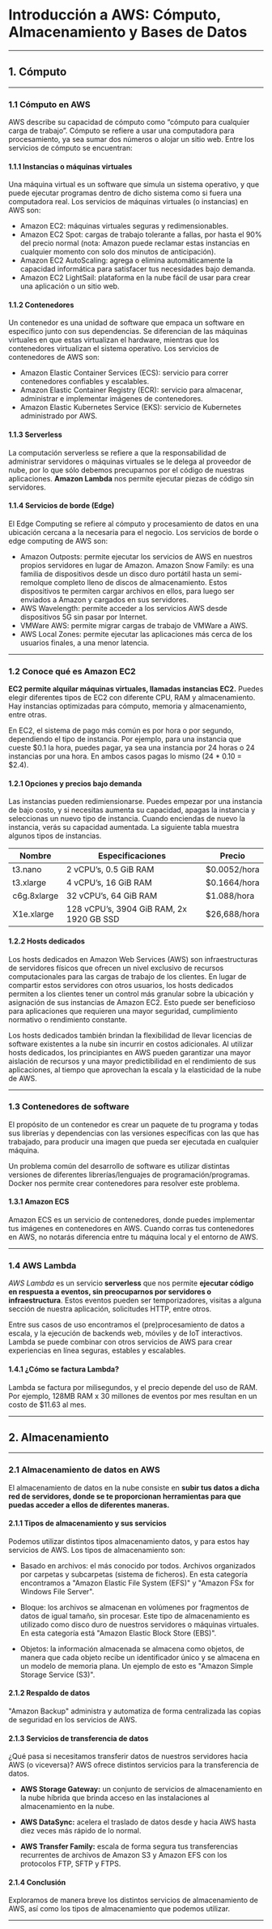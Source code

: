 # Introducción a AWS: Cómputo, Almacenamiento y Bases de Datos

---

## 1. Cómputo

---

### 1.1 Cómputo en AWS

AWS describe su capacidad de cómputo como “cómputo para cualquier carga de trabajo”. Cómputo se refiere a usar una computadora para procesamiento, ya sea sumar dos números o alojar un sitio web. Entre los servicios de cómputo se encuentran:

#### 1.1.1 Instancias o máquinas virtuales

Una máquina virtual es un software que simula un sistema operativo, y que puede ejecutar programas dentro de dicho sistema como si fuera una computadora real. Los servicios de máquinas virtuales (o instancias) en AWS son:

* Amazon EC2: máquinas virtuales seguras y redimensionables.
* Amazon EC2 Spot: cargas de trabajo tolerante a fallas, por hasta el 90% del precio normal (nota: Amazon puede reclamar estas instancias en cualquier momento con solo dos minutos de anticipación).
* Amazon EC2 AutoScaling: agrega o elimina automáticamente la capacidad informática para satisfacer tus necesidades bajo demanda.
* Amazon EC2 LightSail: plataforma en la nube fácil de usar para crear una aplicación o un sitio web.

#### 1.1.2 Contenedores

Un contenedor es una unidad de software que empaca un software en específico junto con sus dependencias. Se diferencian de las máquinas virtuales en que estas virtualizan el hardware, mientras que los contenedores virtualizan el sistema operativo. Los servicios de contenedores de AWS son:

* Amazon Elastic Container Services (ECS): servicio para correr contenedores confiables y escalables.
* Amazon Elastic Container Registry (ECR): servicio para almacenar, administrar e implementar imágenes de contenedores.
* Amazon Elastic Kubernetes Service (EKS): servicio de Kubernetes administrado por AWS.

#### 1.1.3 Serverless

La computación serverless se refiere a que la responsabilidad de administrar servidores o máquinas virtuales se le delega al proveedor de nube, por lo que sólo debemos precuparnos por el código de nuestras aplicaciones. **Amazon Lambda** nos permite ejecutar piezas de código sin servidores.

#### 1.1.4 Servicios de borde (Edge)

El Edge Computing se refiere al cómputo y procesamiento de datos en una ubicación cercana a la necesaria para el negocio. Los servicios de borde o edge computing de AWS son:

* Amazon Outposts: permite ejecutar los servicios de AWS en nuestros propios servidores en lugar de Amazon.
Amazon Snow Family: es una familia de dispositivos desde un disco duro portátil hasta un semi-remolque completo lleno de discos de almacenamiento. Estos dispositivos te permiten cargar archivos en ellos, para luego ser enviados a Amazon y cargados en sus servidores.
* AWS Wavelength: permite acceder a los servicios AWS desde dispositivos 5G sin pasar por Internet.
* VMWare AWS: permite migrar cargas de trabajo de VMWare a AWS.
* AWS Local Zones: permite ejecutar las aplicaciones más cerca de los usuarios finales, a una menor latencia.

---

### 1.2 Conoce qué es Amazon EC2

**EC2 permite alquilar máquinas virtuales, llamadas instancias EC2.** Puedes elegir diferentes tipos de EC2 con diferente CPU, RAM y almacenamiento. Hay instancias optimizadas para cómputo, memoria y almacenamiento, entre otras.

En EC2, el sistema de pago más común es por hora o por segundo, dependiendo el tipo de instancia. Por ejemplo, para una instancia que cueste $0.1 la hora, puedes pagar, ya sea una instancia por 24 horas o 24 instancias por una hora. En ambos casos pagas lo mismo (24 * 0.10 = $2.4).

#### 1.2.1 Opciones y precios bajo demanda

Las instancias pueden redimiensionarse. Puedes empezar por una instancia de bajo costo, y si necesitas aumenta su capacidad, apagas la instancia y seleccionas un nuevo tipo de instancia. Cuando enciendas de nuevo la instancia, verás su capacidad aumentada. La siguiente tabla muestra algunos tipos de instancias.

| Nombre      | Especificaciones                                    | Precio           |
|-------------|-----------------------------------------------------|------------------|
| t3.nano     | 2 vCPU’s, 0.5 GiB RAM                               | $0.0052/hora     |
| t3.xlarge   | 4 vCPU’s, 16 GiB RAM                                | $0.1664/hora     |
| c6g.8xlarge | 32 vCPU’s, 64 GiB RAM                               | $1.088/hora      |
| X1e.xlarge  | 128 vCPU’s, 3904 GiB RAM, 2x 1920 GB SSD            | $26,688/hora     |

#### 1.2.2 Hosts dedicados

Los hosts dedicados en Amazon Web Services (AWS) son infraestructuras de servidores físicos que ofrecen un nivel exclusivo de recursos computacionales para las cargas de trabajo de los clientes. En lugar de compartir estos servidores con otros usuarios, los hosts dedicados permiten a los clientes tener un control más granular sobre la ubicación y asignación de sus instancias de Amazon EC2. Esto puede ser beneficioso para aplicaciones que requieren una mayor seguridad, cumplimiento normativo o rendimiento constante.

Los hosts dedicados también brindan la flexibilidad de llevar licencias de software existentes a la nube sin incurrir en costos adicionales. Al utilizar hosts dedicados, los principiantes en AWS pueden garantizar una mayor aislación de recursos y una mayor predictibilidad en el rendimiento de sus aplicaciones, al tiempo que aprovechan la escala y la elasticidad de la nube de AWS.

---

### 1.3 Contenedores de software

El propósito de un contenedor es crear un paquete de tu programa y todas sus librerías y dependencias con las versiones específicas con las que has trabajado, para producir una imagen que pueda ser ejecutada en cualquier máquina.

Un problema común del desarrollo de software es utilizar distintas versiones de diferentes librerías/lenguajes de programación/programas. Docker nos permite crear contenedores para resolver este problema.

#### 1.3.1 Amazon ECS

Amazon ECS es un servicio de contenedores, donde puedes implementar tus imágenes en contenedores en AWS. Cuando corras tus contenedores en AWS, no notarás diferencia entre tu máquina local y el entorno de AWS.

---

### 1.4 AWS Lambda

*AWS Lambda* es un servicio **serverless** que nos permite **ejecutar código en respuesta a eventos, sin preocuparnos por servidores o infraestructura**. Estos eventos pueden ser temporizadores, visitas a alguna sección de nuestra aplicación, solicitudes HTTP, entre otros.

Entre sus casos de uso encontramos el (pre)procesamiento de datos a escala, y la ejecución de backends web, móviles y de IoT interactivos. Lambda se puede combinar con otros servicios de AWS para crear experiencias en línea seguras, estables y escalables.

#### 1.4.1 ¿Cómo se factura Lambda?

Lambda se factura por milisegundos, y el precio depende del uso de RAM. Por ejemplo, 128MB RAM x 30 millones de eventos por mes resultan en un costo de $11.63 al mes.

---

## 2. Almacenamiento

---

### 2.1 Almacenamiento de datos en AWS

El almacenamiento de datos en la nube consiste en **subir tus datos a dicha red de servidores, donde se te proporcionan herramientas para que puedas acceder a ellos de diferentes maneras.**

#### 2.1.1 Tipos de almacenamiento y sus servicios

Podemos utilizar distintos tipos almacenamiento datos, y para estos hay servicios de AWS. Los tipos de almacenamiento son:

* Basado en archivos: el más conocido por todos. Archivos organizados por carpetas y subcarpetas (sistema de ficheros). En esta categoría encontramos a "Amazon Elastic File System (EFS)" y "Amazon FSx for Windows File Server".

* Bloque: los archivos se almacenan en volúmenes por fragmentos de datos de igual tamaño, sin procesar. Este tipo de almacenamiento es utilizado como disco duro de nuestros servidores o máquinas virtuales. En esta categoría está "Amazon Elastic Block Store (EBS)".

* Objetos: la información almacenada se almacena como objetos, de manera que cada objeto recibe un identificador único y se almacena en un modelo de memoria plana. Un ejemplo de esto es "Amazon Simple Storage Service (S3)".

#### 2.1.2 Respaldo de datos

"Amazon Backup" administra y automatiza de forma centralizada las copias de seguridad en los servicios de AWS.

#### 2.1.3 Servicios de transferencia de datos

¿Qué pasa si necesitamos transferir datos de nuestros servidores hacia AWS (o viceversa)? AWS ofrece distintos servicios para la transferencia de datos.

* **AWS Storage Gateway:** un conjunto de servicios de almacenamiento en la nube híbrida que brinda acceso en las instalaciones al almacenamiento en la nube.

* **AWS DataSync:** acelera el traslado de datos desde y hacia AWS hasta diez veces más rápido de lo normal.

* **AWS Transfer Family:** escala de forma segura tus transferencias recurrentes de archivos de Amazon S3 y Amazon EFS con los protocolos FTP, SFTP y FTPS.

#### 2.1.4 Conclusión

Exploramos de manera breve los distintos servicios de almacenamiento de AWS, así como los tipos de almacenamiento que podemos utilizar.

---
